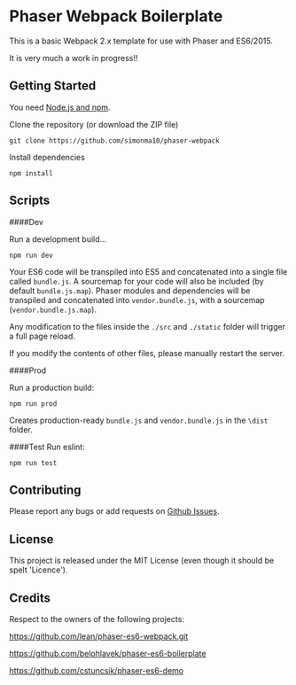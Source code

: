 # Phaser Webpack Boilerplate
This is a basic Webpack 2.x template for use with Phaser and ES6/2015.

It is very much a work in progress!!

## Getting Started
You need [Node.js and npm](https://nodejs.org/). 

Clone the repository (or download the ZIP file)

`git clone https://github.com/simonma10/phaser-webpack`

Install dependencies

`npm install`

## Scripts

####Dev

Run a development build...

`npm run dev`

Your ES6 code will be transpiled into ES5 and concatenated into a single file called `bundle.js`.
A sourcemap for your code will also be included (by default `bundle.js.map`).
Phaser modules and dependencies will be transpiled and concatenated into `vendor.bundle.js`, with a sourcemap (`vendor.bundle.js.map`).

Any modification to the files inside the `./src` and `./static` folder will trigger a full page reload.

If you modify the contents of other files, please manually restart the server.


####Prod

Run a production build:

`npm run prod`

Creates production-ready `bundle.js` and `vendor.bundle.js` in the `\dist` folder.


####Test
Run eslint:

`npm run test`




## Contributing

Please report any bugs or add requests on [Github Issues](https://github.com/simonma10/phaser-webpack/issues).


## License

This project is released under the MIT License (even though it should be spelt 'Licence').

## Credits

Respect to the owners of the following projects:

https://github.com/lean/phaser-es6-webpack.git

https://github.com/belohlavek/phaser-es6-boilerplate

https://github.com/cstuncsik/phaser-es6-demo
